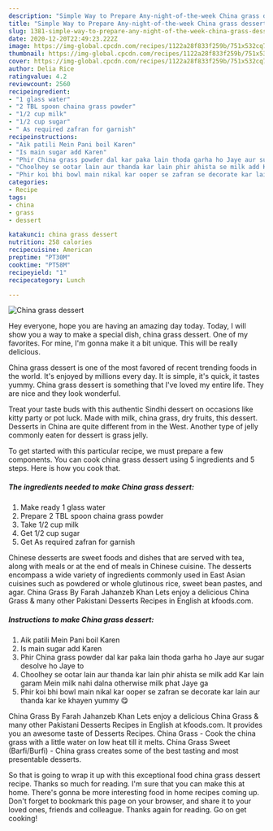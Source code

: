 ```yaml
---
description: "Simple Way to Prepare Any-night-of-the-week China grass dessert"
title: "Simple Way to Prepare Any-night-of-the-week China grass dessert"
slug: 1381-simple-way-to-prepare-any-night-of-the-week-china-grass-dessert
date: 2020-12-20T22:49:23.222Z
image: https://img-global.cpcdn.com/recipes/1122a28f833f259b/751x532cq70/china-grass-dessert-recipe-main-photo.jpg
thumbnail: https://img-global.cpcdn.com/recipes/1122a28f833f259b/751x532cq70/china-grass-dessert-recipe-main-photo.jpg
cover: https://img-global.cpcdn.com/recipes/1122a28f833f259b/751x532cq70/china-grass-dessert-recipe-main-photo.jpg
author: Delia Rice
ratingvalue: 4.2
reviewcount: 2560
recipeingredient:
- "1 glass water"
- "2 TBL spoon chaina grass powder"
- "1/2 cup milk"
- "1/2 cup sugar"
- " As required zafran for garnish"
recipeinstructions:
- "Aik patili Mein Pani boil Karen"
- "Is main sugar add Karen"
- "Phir China grass powder dal kar paka lain thoda garha ho Jaye aur sugar desolve ho Jaye to"
- "Choolhey se ootar lain aur thanda kar lain phir ahista se milk add Kar lain garam Mein milk nahi dalna otherwise milk phat Jaye ga"
- "Phir koi bhi bowl main nikal kar ooper se zafran se decorate kar lain aur thanda kar ke khayen yummy 😋"
categories:
- Recipe
tags:
- china
- grass
- dessert

katakunci: china grass dessert 
nutrition: 258 calories
recipecuisine: American
preptime: "PT30M"
cooktime: "PT58M"
recipeyield: "1"
recipecategory: Lunch

---
```



![China grass dessert](https://img-global.cpcdn.com/recipes/1122a28f833f259b/751x532cq70/china-grass-dessert-recipe-main-photo.jpg)

Hey everyone, hope you are having an amazing day today. Today, I will show you a way to make a special dish, china grass dessert. One of my favorites. For mine, I'm gonna make it a bit unique. This will be really delicious.

China grass dessert is one of the most favored of recent trending foods in the world. It's enjoyed by millions every day. It is simple, it's quick, it tastes yummy. China grass dessert is something that I've loved my entire life. They are nice and they look wonderful.

Treat your taste buds with this authentic Sindhi dessert on occasions like kitty party or pot luck. Made with milk, china grass, dry fruits, this dessert. Desserts in China are quite different from in the West. Another type of jelly commonly eaten for dessert is grass jelly.


To get started with this particular recipe, we must prepare a few components. You can cook china grass dessert using 5 ingredients and 5 steps. Here is how you cook that.

<!--inarticleads1-->

##### The ingredients needed to make China grass dessert:

1. Make ready 1 glass water
1. Prepare 2 TBL spoon chaina grass powder
1. Take 1/2 cup milk
1. Get 1/2 cup sugar
1. Get  As required zafran for garnish


Chinese desserts are sweet foods and dishes that are served with tea, along with meals or at the end of meals in Chinese cuisine. The desserts encompass a wide variety of ingredients commonly used in East Asian cuisines such as powdered or whole glutinous rice, sweet bean pastes, and agar. China Grass By Farah Jahanzeb Khan Lets enjoy a delicious China Grass &amp; many other Pakistani Desserts Recipes in English at kfoods.com. 

<!--inarticleads2-->

##### Instructions to make China grass dessert:

1. Aik patili Mein Pani boil Karen
1. Is main sugar add Karen
1. Phir China grass powder dal kar paka lain thoda garha ho Jaye aur sugar desolve ho Jaye to
1. Choolhey se ootar lain aur thanda kar lain phir ahista se milk add Kar lain garam Mein milk nahi dalna otherwise milk phat Jaye ga
1. Phir koi bhi bowl main nikal kar ooper se zafran se decorate kar lain aur thanda kar ke khayen yummy 😋


China Grass By Farah Jahanzeb Khan Lets enjoy a delicious China Grass &amp; many other Pakistani Desserts Recipes in English at kfoods.com. It provides you an awesome taste of Desserts Recipes. China Grass - Cook the china grass with a little water on low heat till it melts. China Grass Sweet (Barfi/Burfi) - China grass creates some of the best tasting and most presentable desserts. 

So that is going to wrap it up with this exceptional food china grass dessert recipe. Thanks so much for reading. I'm sure that you can make this at home. There's gonna be more interesting food in home recipes coming up. Don't forget to bookmark this page on your browser, and share it to your loved ones, friends and colleague. Thanks again for reading. Go on get cooking!
